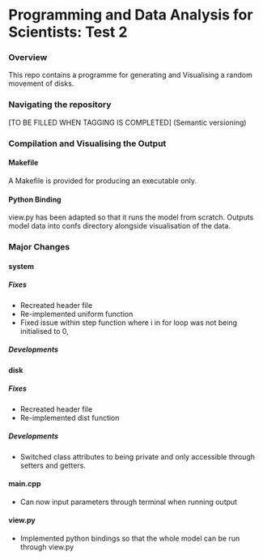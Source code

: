 # Programming and Data Analysis for Scientists: Test 2

### Overview
This repo contains a programme for generating and Visualising a random movement of disks.
### Navigating the repository
[TO BE FILLED WHEN TAGGING IS COMPLETED] (Semantic versioning)

### Compilation and Visualising the Output

#### Makefile
A Makefile is provided for producing an executable only.
#### Python Binding
view.py has been adapted so that it runs the model from scratch. Outputs model data into confs directory alongside visualisation of the data. 
### Major Changes

#### system
##### Fixes
- Recreated header file
- Re-implemented uniform function
- Fixed issue within step function where i in for loop was not being initialised to 0,
##### Developments
#### disk
##### Fixes
- Recreated header file
- Re-implemented dist function
##### Developments
- Switched class attributes to being private and only accessible through setters and getters.

#### main.cpp
- Can now input parameters through terminal when running output

#### view.py
- Implemented python bindings so that the whole model can be run through view.py